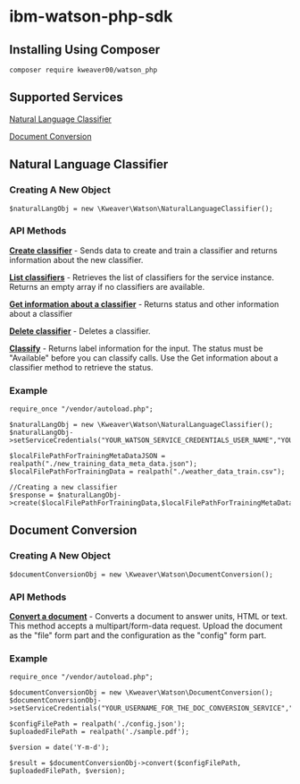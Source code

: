 # ibm-watson-php-sdk


## Installing Using Composer

```
composer require kweaver00/watson_php
```


## Supported Services

[Natural Language Classifier](https://github.com/kweaver00/unofficial-ibm-watson-php-sdk#natural-language-classifier)

[Document Conversion](https://github.com/kweaver00/unofficial-ibm-watson-php-sdk#document-conversion)





## Natural Language Classifier

### Creating A New Object

```
$naturalLangObj = new \Kweaver\Watson\NaturalLanguageClassifier();
```


### API Methods

**[Create classifier](https://www.ibm.com/watson/developercloud/natural-language-classifier/api/v1/#create_classifier)** - Sends data to create and train a classifier and returns information about the new classifier.

**[List classifiers](https://www.ibm.com/watson/developercloud/natural-language-classifier/api/v1/#get_classifiers)** - Retrieves the list of classifiers for the service instance. Returns an empty array if no classifiers are available.

**[Get information about a classifier](https://www.ibm.com/watson/developercloud/natural-language-classifier/api/v1/#get_status)** - Returns status and other information about a classifier

**[Delete classifier](https://www.ibm.com/watson/developercloud/natural-language-classifier/api/v1/#delete_classifier)** - Deletes a classifier.

**[Classify](https://www.ibm.com/watson/developercloud/natural-language-classifier/api/v1/#classify)** - Returns label information for the input. The status must be "Available" before you can classify calls. Use the Get information about a classifier method to retrieve the status.


### Example
```
require_once "/vendor/autoload.php";

$naturalLangObj = new \Kweaver\Watson\NaturalLanguageClassifier();
$naturalLangObj->setServiceCredentials("YOUR_WATSON_SERVICE_CREDENTIALS_USER_NAME","YOUR_WATSON_SERVICE_CREDENTIALS_PASSWORD");

$localFilePathForTrainingMetaDataJSON = realpath("./new_training_data_meta_data.json");
$localFilePathForTrainingData = realpath("./weather_data_train.csv");

//Creating a new classifier
$response = $naturalLangObj->create($localFilePathForTrainingData,$localFilePathForTrainingMetaDataJSON);
```



## Document Conversion

### Creating A New Object

```
$documentConversionObj = new \Kweaver\Watson\DocumentConversion();
```


### API Methods

**[Convert a document](https://www.ibm.com/watson/developercloud/document-conversion/api/v1/#convert-document)** - Converts a document to answer units, HTML or text. This method accepts a multipart/form-data request. Upload the document as the "file" form part and the configuration as the "config" form part.


### Example

```
require_once "/vendor/autoload.php";

$documentConversionObj = new \Kweaver\Watson\DocumentConversion();
$documentConversionObj->setServiceCredentials("YOUR_USERNAME_FOR_THE_DOC_CONVERSION_SERVICE","YOUR_PASSWORD");

$configFilePath = realpath('./config.json');
$uploadedFilePath = realpath('./sample.pdf');

$version = date('Y-m-d');

$result = $documentConversionObj->convert($configFilePath, $uploadedFilePath, $version);
```
